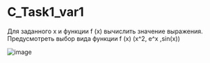 # C_Task1_var1

Для заданного
x
и функции
f (x)
вычислить значение выражения.
Предусмотреть выбор вида функции
f (x)
(x^2,
e^x ,sin(x))

![image](https://user-images.githubusercontent.com/90186198/167030956-6d731e9e-0b82-4931-a88a-4fad0a272351.png)
